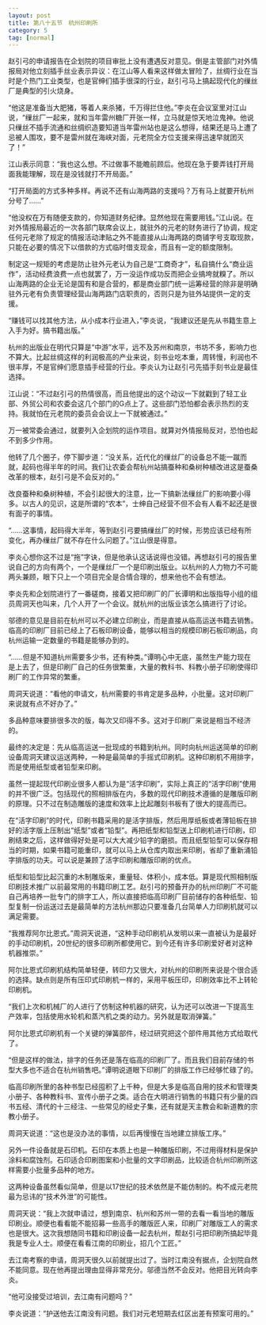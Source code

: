 ```yaml
---
layout: post
title: 第八十五节　杭州印刷所
category: 5
tag: [normal]
---
```


赵引弓的申请报告在企划院的项目审批上没有遭遇反对意见。倒是主管部门对外情报局对他立刻插手丝业表示异议：在江山等人看来这样做太冒险了，丝绸行业在当时是个热门工业类型，也是官绅们插手很深的行业，赵引弓马上搞起现代化的缫丝厂是典型的引火烧身。

“他这是准备当大肥猪，等着人来杀猪，千万得拦住他。”李炎在会议室里对江山说，“缫丝厂一起来，就和当年雷州糖厂开张一样，立马就是惊天地泣鬼神。他说只缫丝不插手流通和丝绸织造要知道当年雷州站也是这么想得，结果还是马上遭了忌被人围攻，要不是雷州就在海峡对面，元老院全方位支援来得迅速早就团灭了！”

江山表示同意：“我也这么想。不过做事不能瞻前顾后。他现在急于要弄钱打开局面我能理解，现在是没钱就打不开局面。”

“打开局面的方式多种多样。再说不还有山海两路的支援吗？万有马上就要开杭州分号了……”

“他没权在万有随便支款的，你知道财务纪律。显然他现在需要用钱。”江山说。在对外情报局最近的一次各部门联席会议上，就驻外的元老的财务进行了协调，规定任何元老除了规定的情报活动津贴之外不能直接从山海两路的商铺字号支取现款，只能在必要的情况下以借款的方式临时借支现金，而且有一定的额度限制。

制定这一规矩的考虑是防止驻外元老认为自己是“工商奇才”，私自搞什么“商业运作”，活动经费浪费一点也就罢了，万一没运作成功反而把企业搞垮就糗了。所以山海两路的企业无论是国有和是合营的，都是商业部门统一运筹经营的除非是明确驻外元老有负责管理经营山海两路门店职责的，否则只是为驻外站提供一定的支援。

“赚钱可以找其他方法，从小成本行业进入，”李炎说，“我建议还是先从书籍生意上入手为好。搞书籍出版。”

杭州的出版业在明代只算是“中游”水平，远不及苏州和南京，书坊不多，影响力也不算大。比起丝绸这样的利润极高的产业来说，刻书业吃本重，周转慢，利润也不很丰厚，不是官绅们愿意插手经营的行业。李炎认为让赵引弓先插手刻书业是最佳选择。

江山说：“不过赵引弓的热情很高，而且他提出的这个动议一下就戳到了轻工业部、外贸公司和农委会这几个部门的G点上了。这些部门恐怕都会表示热烈的支持。我就怕在元老院的委员会会议上一下就被通过。”

万一被常委会通过，就要列入企划院的运作项目。就算对外情报局反对，恐怕也起不到多少作用。

他转了几个圈子，停下脚步道：“没关系，近代化的缫丝厂的设备总不能一蹴而就，起码也得半年的时间。我们让农委会帮杭州站搞蚕种和桑树种植改进这是蚕桑改革的根本，赵引弓是不会反对的。”

改良蚕种和桑树种植，不会引起很大的注意，比一下搞新法缫丝厂的影响要小得多。以古人的见识，这是所谓的“农本”，士绅自己经营不但不会有人看不起还是很有面子的事情。

“……这事情，起码得大半年，等到赵引弓要搞缫丝厂的时候，形势应该已经有所变化，再办缫丝厂就不存在什么问题了。”江山很是得意。

李炎心想你这不过是“拖”字诀，但是他承认这话说得也没错。再想赵引弓的报告里说自己的方向有两个，一个是缫丝厂一个是印刷出版业。以杭州的人力物力不可能两头兼顾，眼下只上一个项目完全是合情合理的，想来他也不会有想法。

李炎先和企划院进行了一番磋商，接着又把印刷厂的厂长谭明和出版指导小组的组员周洞天也叫来，几个人开了一个会议。就杭州的出版业该怎么搞进行了讨论。

邬德的意见是目前在杭州可以不必建立印刷业，而是直接从临高运送书籍去销售。临高的印刷厂目前已经上了石板印刷设备，能够以相当的规模印刷石板印刷品，向杭州运输一定数量的书籍是能够办到的。

“……但是不知道杭州需要多少书，还有种类。”谭明心中无底，虽然生产能力现在是上去了，但是印刷厂自己的任务很繁重，大量的教科书、科教小册子印刷使得印刷厂的工作异常的繁重。

周洞天说道：“看他的申请文，杭州需要的书肯定是多品种，小批量。这对印刷厂来说就有点不好办了。”

多品种意味要排很多次的版，每次又印得不多。这对于印刷厂来说是相当不经济的。

最终的决定是：先从临高运送一批现成的书籍到杭州。同时向杭州运送简单的印刷设备周洞天建议运送两种，一种是最简单的手摇式印刷机。这种印刷机不用排字，而是使用纸型或者铅型来印刷。

虽然一提起现代印刷业很多人都认为是“活字印刷”，实际上真正的“活字印刷”使用的并不很广泛。包括现代的照相排版在内，多数的现代印刷技术遵循的是雕版印刷的原理。只不过在制造雕版的速度和效率上比起雕刻书板有了很大的提高而已。

在“活字印刷”的时代，印刷书籍采用的是活字排版，然后用厚纸板或者薄铅板在排好的活字版上压制出“纸型”或者“铅型”。再把纸型和铅型送上印刷机进行印刷，印刷结束之后，这样做得好处是可以大大减少铅字的磨损。而且纸型铅型可以保存相当的时期，如果书籍可能重印，就可以马上从仓库内取出来印刷，省却了重新涌铅字排版的功夫。可以说是兼顾了活字印刷和雕版印刷的优点。

纸型和铅型比起沉重的木制雕版来，重量轻、体积小，成本低。算是现代照相制版印刷技术推广以前最常用的书籍印刷工艺。赵引弓的预备开办的杭州印刷厂不可能自己再培养一批专门的排字工人，所以直接把临高印刷厂目前储存的各种纸型、铅型复制一份运送过去是最简单的方法杭州那边只要准备几台简单人力印刷机就可以满足需要。

“我推荐阿尔比恩式。”周洞天说道，“这种手动印刷机从发明以来一直被认为是最好的手动印刷机，20世纪的很多印刷所都使用它。到今还有许多印刷爱好者对这种机器推崇。”

阿尔比恩式印刷机结构简单轻便，转印力又很大，对杭州的印刷所来说是个很合适的选择。缺点则是所有压印式印刷机一样的，采用平板压印，印刷效率比不上转轮印刷机。

“我们上次和机械厂的人进行了仿制这种机器的研究，认为还可以改进一下提高生产效率，包括使用水轮机和蒸汽机之类的动力。另外就是取消弹簧。”

阿尔比恩式印刷机有一个关键的弹簧部件，经过研究把这个部件用其他方式给取代了。

“但是这样的做法，排字的任务还是落在临高的印刷厂了。而且我们目前存储的书型大多也不适合在杭州销售吧。”谭明说道眼下印刷厂的排版工作已经够忙碌了的。

临高印刷所里的各种书型已经囤积了上千种，但是大多是临高自用的技术和管理类小册子、各种教科书、宣传小册子之类。适合在大明进行销售的书籍只有少量的四书五经、清代的十三经注、一些常见的经史子集，还有就是天主教会和新道教的宗教小册子。

周洞天说道：“这也是没办法的事情，以后再慢慢在当地建立排版工序。”

另外一件设备就是石印机。石印在本质上也是一种雕版印刷，不过用得材料是保护涂料和腐蚀剂。石印适合印刷图案和小批量的文字印刷品，比较适合杭州印刷所这样需要小批量多品种的地方。

这两种设备虽然看似简单，但是以17世纪的技术依然是不能仿制的。构不成元老院最为忌讳的“技术外泄”的可能性。

周洞天说：“我上次就申请过，想到南京、杭州和苏州一带的去看一看当地的雕版印刷业。顺便也看看能不能招募一些高手的雕版匠人来，印刷厂对雕版工人的需求也是很大。这次我想随同书籍和印刷设备一起去杭州，帮赵引弓把印刷所搞起毕竟我是专业人士。顺便在看看江南的印刷业，招几个工匠。”

去江南考察的申请，周洞天很久以前就提出过了。当时江南没有据点，企划院自然不能同意。现在他再提出理由显得非常充分。邬德当然不会反对。他把目光转向李炎。

“他可没接受过培训，去江南有问题吗？”

李炎说道：“护送他去江南没有问题。我们对元老短期去红区出差有预案可用的。”
